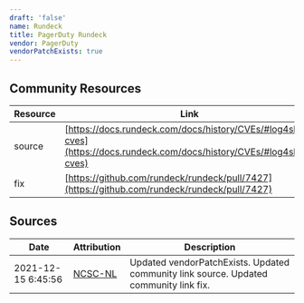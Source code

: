 ```yaml
---
draft: 'false'
name: Rundeck
title: PagerDuty Rundeck
vendor: PagerDuty
vendorPatchExists: true
---
```



## Community Resources
| Resource | Link |
| --- | --- |
| source | [https://docs.rundeck.com/docs/history/CVEs/#log4shell-cves](https://docs.rundeck.com/docs/history/CVEs/#log4shell-cves) |
| fix | [https://github.com/rundeck/rundeck/pull/7427](https://github.com/rundeck/rundeck/pull/7427) |


## Sources
| Date | Attribution | Description |
| --- | --- | --- |
| 2021-12-15 6:45:56 | [NCSC-NL](https://github.com/NCSC-NL/log4shell/blob/main/software/README.md) | Updated vendorPatchExists. Updated community link source. Updated community link fix.  |
